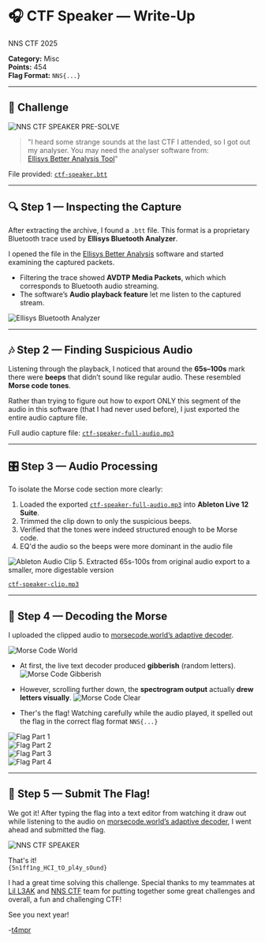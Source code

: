 #  🎧 CTF Speaker — Write-Up


NNS CTF 2025

**Category:** Misc  
**Points:** 454   
**Flag Format:** `NNS{...}`  

---

## 📜 Challenge 

![NNS CTF SPEAKER PRE-SOLVE](images/ctf-speaker-pre-solve.png)


> "I heard some strange sounds at the last CTF I attended, so I got out my analyser. You may need the analyser software from:  
> [Ellisys Better Analysis Tool](https://www.ellisys.com/better_analysis/bta_latest.htm)"

File provided: [`ctf-speaker.btt`](files/ctf-speaker.btt)

---

## 🔍 Step 1 — Inspecting the Capture

After extracting the archive, I found a `.btt` file. This format is a proprietary Bluetooth trace used by **Ellisys Bluetooth Analyzer**.

I opened the file in the [Ellisys Better Analysis](https://www.ellisys.com/better_analysis/bta_latest.htm) software and started examining the captured packets.

- Filtering the trace showed **AVDTP Media Packets**, which which corresponds to Bluetooth audio streaming.  
- The software’s **Audio playback feature** let me listen to the captured stream.  

![Ellisys Bluetooth Analyzer](images/Ellys_Bluetooth_Analyzer-1.png)



---

## 🎶 Step 2 — Finding Suspicious Audio

Listening through the playback, I noticed that around the **65s–100s** mark there were **beeps** that didn’t sound like regular audio. These resembled **Morse code tones**.

Rather than trying to figure out how to export ONLY this segment of the audio in this software (that I had never used before), I just exported the entire audio capture file. 

Full audio capture file: [`ctf-speaker-full-audio.mp3`](ctf-speaker-full-audio.mp3)




---

## 🎛 Step 3 — Audio Processing

To isolate the Morse code section more clearly:

1. Loaded the exported [`ctf-speaker-full-audio.mp3`](ctf-speaker-full-audio.mp3) into **Ableton Live 12 Suite**.  
2. Trimmed the clip down to only the suspicious beeps.  
3. Verified that the tones were indeed structured enough to be Morse code.  
4. EQ'd the audio so the beeps were more dominant in the audio file

![Ableton Audio Clip](images/ableton-1.png)
5. Extracted 65s-100s from original audio export to a smaller, more digestable version

[`ctf-speaker-clip.mp3`](files/ctf-speaker-clip.mp3)

---

## 🔑 Step 4 — Decoding the Morse

I uploaded the clipped audio to [morsecode.world’s adaptive decoder](https://morsecode.world/international/decoder/audio-decoder-adaptive.html).

![Morse Code World](images/morsecode.world.png)


- At first, the live text decoder produced **gibberish** (random letters).  
![Morse Code Gibberish](images/morse-code-gibberish.png)
- However, scrolling further down, the **spectrogram output** actually **drew letters visually**.
![Morse Code Clear](images/morse-code-1.png)


- Ther's the flag!  Watching carefully while the audio played, it spelled out the flag in the correct flag format `NNS{...}`  

![Flag Part 1](images/flag-pt-1.png)  
![Flag Part 2](images/flag-pt-2.png)  
![Flag Part 3](images/flag-pt-3.png)  
![Flag Part 4](images/flag-pt-4.png)   

---

## 🏁 Step 5 — Submit The Flag!

We got it!  After typing the flag into a text editor from watching it draw out while listening to the audio on [morsecode.world’s adaptive decoder](https://morsecode.world/international/decoder/audio-decoder-adaptive.html), I went ahead and submitted the flag.


![NNS CTF SPEAKER](images/nns-ctf-speaker.png)

That's it!  
`{5n1ff1ng_HCI_tO_pl4y_sOund}`

I had a great time solving this challenge.  Special thanks to my teammates at [Lil L3AK](https://ctftime.org/team/373171/) and [NNS CTF](https://nnsc.tf/) team for putting together some great challenges and overall, a fun and challenging CTF!

See you next year!

-[t4mpr](https://linkedin.com/in/smosillo)




